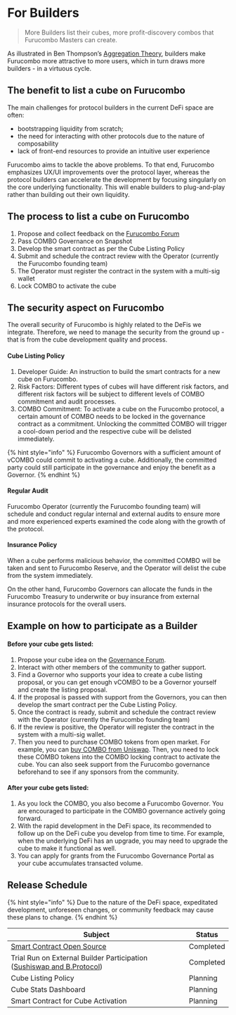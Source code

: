 # For Builders

> More Builders list their cubes, more profit-discovery combos that Furucombo Masters can create.

As illustrated in Ben Thompson’s [Aggregation Theory](https://stratechery.com/2017/defining-aggregators/), builders make Furucombo more attractive to more users, which in turn draws more builders - in a virtuous cycle.

## The benefit to list a cube on Furucombo

The main challenges for protocol builders in the current DeFi space are often:

* bootstrapping liquidity from scratch;
* the need for interacting with other protocols due to the nature of composability
* lack of front-end resources to provide an intuitive user experience

Furucombo aims to tackle the above problems. To that end, Furucombo emphasizes UX/UI improvements over the protocol layer, whereas the protocol builders can accelerate the development by focusing singularly on the core underlying functionality. This will enable builders to plug-and-play rather than building out their own liquidity.

## The process to list a cube on Furucombo

1. Propose and collect feedback on the [Furucombo Forum](https://forum.furucombo.app/)
2. Pass COMBO Governance on Snapshot
3. Develop the smart contract as per the Cube Listing Policy
4. Submit and schedule the contract review with the Operator (currently the Furucombo founding team)
5. The Operator must register the contract in the system with a multi-sig wallet
6. Lock COMBO to activate the cube

## The security aspect on Furucombo

The overall security of Furucombo is highly related to the DeFis we integrate. Therefore, we need to manage the security from the ground up - that is from the cube development quality and process.

#### Cube Listing Policy

1. Developer Guide: An instruction to build the smart contracts for a new cube on Furucombo.
2. Risk Factors: Different types of cubes will have different risk factors, and different risk factors will be subject to different levels of COMBO commitment and audit processes.
3. COMBO Commitment: To activate a cube on the Furucombo protocol, a certain amount of COMBO needs to be locked in the governance contract as a commitment. Unlocking the committed COMBO will trigger a cool-down period and the respective cube will be delisted immediately.

{% hint style="info" %}
Furucombo Governors with a sufficient amount of vCOMBO could commit to activating a cube. Additionally, the committed party could still participate in the governance and enjoy the benefit as a Governor.
{% endhint %}

#### Regular Audit

Furucombo Operator (currently the Furucombo founding team) will schedule and conduct regular internal and external audits to ensure more and more experienced experts examined the code along with the growth of the protocol.

#### Insurance Policy

When a cube performs malicious behavior, the committed COMBO will be taken and sent to Furucombo Reserve, and the Operator will delist the cube from the system immediately.

On the other hand, Furucombo Governors can allocate the funds in the Furucombo Treasury to underwrite or buy insurance from external insurance protocols for the overall users.

## Example on how to participate as a Builder

#### Before your cube gets listed:

1. Propose your cube idea on the [Governance Forum](https://forum.furucombo.app).
2. Interact with other members of the community to gather support.
3. Find a Governor who supports your idea to create a cube listing proposal, or you can get enough vCOMBO to be a Governor yourself and create the listing proposal.
4. If the proposal is passed with support from the Governors, you can then develop the smart contract per the Cube Listing Policy.
5. Once the contract is ready, submit and schedule the contract review with the Operator (currently the Furucombo founding team)
6. If the review is positive, the Operator will register the contract in the system with a multi-sig wallet.
7. Then you need to purchase COMBO tokens from open market. For example, you can [buy COMBO from Uniswap](https://furucombo.app/combo/c3gnmecke6ss71ddm290). Then, you need to lock these COMBO tokens into the COMBO locking contract to activate the cube. You can also seek support from the Furucombo governance beforehand to see if any sponsors from the community.

#### After your cube gets listed:

1. As you lock the COMBO, you also become a Furucombo Governor. You are encouraged to participate in the COMBO governance actively going forward.
2. With the rapid development in the DeFi space, its recommended to follow up on the DeFi cube you develop from time to time. For example, when the underlying DeFi has an upgrade, you may need to upgrade the cube to make it functional as well.
3. You can apply for grants from the Furucombo Governance Portal as your cube accumulates transacted volume.

## Release Schedule

{% hint style="info" %}
Due to the nature of the DeFi space, expeditated development, unforeseen changes, or community feedback may cause these plans to change.
{% endhint %}

| Subject                                                                                               | Status    |
| ----------------------------------------------------------------------------------------------------- | --------- |
| [Smart Contract Open Source](../../resources/deployed-contracts.md#proxy-contract)                    | Completed |
| Trial Run on External Builder Participation ([Sushiswap and B.Protocol](https://furucombo.app/combo)) | Completed |
| Cube Listing Policy                                                                                   | Planning  |
| Cube Stats Dashboard                                                                                  | Planning  |
| Smart Contract for Cube Activation                                                                    | Planning  |

